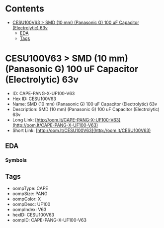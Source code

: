 



Contents
========

* [CESU100V63 > SMD (10 mm) (Panasonic G) 100 uF Capacitor (Electrolytic) 63v](#cesu100v63--smd-10-mm-panasonic-g-100-uf-capacitor-electrolytic-63v)
	* [EDA](#eda)
	* [Tags](#tags)

# CESU100V63 > SMD (10 mm) (Panasonic G) 100 uF Capacitor (Electrolytic) 63v

- ID: CAPE-PANG-X-UF100-V63
- Hex ID: CESU100V63
- Name: SMD (10 mm) (Panasonic G) 100 uF Capacitor (Electrolytic) 63v
- Description: SMD (10 mm) (Panasonic G) 100 uF Capacitor (Electrolytic) 63v
- Long Link: [http://oom.lt/CAPE-PANG-X-UF100-V63](http://oom.lt/CAPE-PANG-X-UF100-V63)
- Short Link: [http://oom.lt/CESU100V63](http://oom.lt/CESU100V63)

## EDA

### Symbols

## Tags

- oompType: CAPE
- oompSize: PANG
- oompColor: X
- oompDesc: UF100
- oompIndex: V63
- hexID: CESU100V63
- oompID: CAPE-PANG-X-UF100-V63
